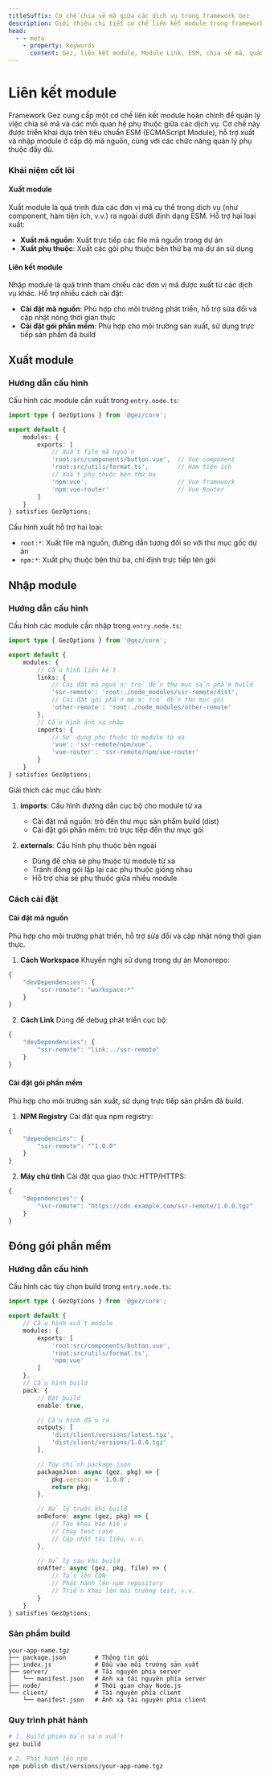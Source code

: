 ```yaml
---
titleSuffix: Cơ chế chia sẻ mã giữa các dịch vụ trong framework Gez
description: Giới thiệu chi tiết cơ chế liên kết module trong framework Gez, bao gồm chia sẻ mã giữa các dịch vụ, quản lý phụ thuộc và triển khai tiêu chuẩn ESM, giúp nhà phát triển xây dựng ứng dụng micro frontend hiệu quả.
head:
  - - meta
    - property: keywords
      content: Gez, liên kết module, Module Link, ESM, chia sẻ mã, quản lý phụ thuộc, micro frontend
---
```


# Liên kết module

Framework Gez cung cấp một cơ chế liên kết module hoàn chỉnh để quản lý việc chia sẻ mã và các mối quan hệ phụ thuộc giữa các dịch vụ. Cơ chế này được triển khai dựa trên tiêu chuẩn ESM (ECMAScript Module), hỗ trợ xuất và nhập module ở cấp độ mã nguồn, cùng với các chức năng quản lý phụ thuộc đầy đủ.

### Khái niệm cốt lõi

#### Xuất module
Xuất module là quá trình đưa các đơn vị mã cụ thể trong dịch vụ (như component, hàm tiện ích, v.v.) ra ngoài dưới định dạng ESM. Hỗ trợ hai loại xuất:
- **Xuất mã nguồn**: Xuất trực tiếp các file mã nguồn trong dự án
- **Xuất phụ thuộc**: Xuất các gói phụ thuộc bên thứ ba mà dự án sử dụng

#### Liên kết module
Nhập module là quá trình tham chiếu các đơn vị mã được xuất từ các dịch vụ khác. Hỗ trợ nhiều cách cài đặt:
- **Cài đặt mã nguồn**: Phù hợp cho môi trường phát triển, hỗ trợ sửa đổi và cập nhật nóng thời gian thực
- **Cài đặt gói phần mềm**: Phù hợp cho môi trường sản xuất, sử dụng trực tiếp sản phẩm đã build

## Xuất module

### Hướng dẫn cấu hình

Cấu hình các module cần xuất trong `entry.node.ts`:

```ts title="src/entry.node.ts"
import type { GezOptions } from '@gez/core';

export default {
    modules: {
        exports: [
            // Xuất file mã nguồn
            'root:src/components/button.vue',  // Vue component
            'root:src/utils/format.ts',        // Hàm tiện ích
            // Xuất phụ thuộc bên thứ ba
            'npm:vue',                         // Vue framework
            'npm:vue-router'                   // Vue Router
        ]
    }
} satisfies GezOptions;
```

Cấu hình xuất hỗ trợ hai loại:
- `root:*`: Xuất file mã nguồn, đường dẫn tương đối so với thư mục gốc dự án
- `npm:*`: Xuất phụ thuộc bên thứ ba, chỉ định trực tiếp tên gói

## Nhập module

### Hướng dẫn cấu hình

Cấu hình các module cần nhập trong `entry.node.ts`:

```ts title="src/entry.node.ts"
import type { GezOptions } from '@gez/core';

export default {
    modules: {
        // Cấu hình liên kết
        links: {
            // Cài đặt mã nguồn: trỏ đến thư mục sản phẩm build
            'ssr-remote': 'root:./node_modules/ssr-remote/dist',
            // Cài đặt gói phần mềm: trỏ đến thư mục gói
            'other-remote': 'root:./node_modules/other-remote'
        },
        // Cấu hình ánh xạ nhập
        imports: {
            // Sử dụng phụ thuộc từ module từ xa
            'vue': 'ssr-remote/npm/vue',
            'vue-router': 'ssr-remote/npm/vue-router'
        }
    }
} satisfies GezOptions;
```

Giải thích các mục cấu hình:
1. **imports**: Cấu hình đường dẫn cục bộ cho module từ xa
   - Cài đặt mã nguồn: trỏ đến thư mục sản phẩm build (dist)
   - Cài đặt gói phần mềm: trỏ trực tiếp đến thư mục gói

2. **externals**: Cấu hình phụ thuộc bên ngoài
   - Dùng để chia sẻ phụ thuộc từ module từ xa
   - Tránh đóng gói lặp lại các phụ thuộc giống nhau
   - Hỗ trợ chia sẻ phụ thuộc giữa nhiều module

### Cách cài đặt

#### Cài đặt mã nguồn
Phù hợp cho môi trường phát triển, hỗ trợ sửa đổi và cập nhật nóng thời gian thực.

1. **Cách Workspace**
Khuyến nghị sử dụng trong dự án Monorepo:
```ts title="package.json"
{
    "devDependencies": {
        "ssr-remote": "workspace:*"
    }
}
```

2. **Cách Link**
Dùng để debug phát triển cục bộ:
```ts title="package.json"
{
    "devDependencies": {
        "ssr-remote": "link:../ssr-remote"
    }
}
```

#### Cài đặt gói phần mềm
Phù hợp cho môi trường sản xuất, sử dụng trực tiếp sản phẩm đã build.

1. **NPM Registry**
Cài đặt qua npm registry:
```ts title="package.json"
{
    "dependencies": {
        "ssr-remote": "^1.0.0"
    }
}
```

2. **Máy chủ tĩnh**
Cài đặt qua giao thức HTTP/HTTPS:
```ts title="package.json"
{
    "dependencies": {
        "ssr-remote": "https://cdn.example.com/ssr-remote/1.0.0.tgz"
    }
}
```

## Đóng gói phần mềm

### Hướng dẫn cấu hình

Cấu hình các tùy chọn build trong `entry.node.ts`:

```ts title="src/entry.node.ts"
import type { GezOptions } from '@gez/core';

export default {
    // Cấu hình xuất module
    modules: {
        exports: [
            'root:src/components/button.vue',
            'root:src/utils/format.ts',
            'npm:vue'
        ]
    },
    // Cấu hình build
    pack: {
        // Bật build
        enable: true,

        // Cấu hình đầu ra
        outputs: [
            'dist/client/versions/latest.tgz',
            'dist/client/versions/1.0.0.tgz'
        ],

        // Tùy chỉnh package.json
        packageJson: async (gez, pkg) => {
            pkg.version = '1.0.0';
            return pkg;
        },

        // Xử lý trước khi build
        onBefore: async (gez, pkg) => {
            // Tạo khai báo kiểu
            // Chạy test case
            // Cập nhật tài liệu, v.v.
        },

        // Xử lý sau khi build
        onAfter: async (gez, pkg, file) => {
            // Tải lên CDN
            // Phát hành lên npm repository
            // Triển khai lên môi trường test, v.v.
        }
    }
} satisfies GezOptions;
```

### Sản phẩm build

```
your-app-name.tgz
├── package.json        # Thông tin gói
├── index.js            # Đầu vào môi trường sản xuất
├── server/             # Tài nguyên phía server
│   └── manifest.json   # Ánh xạ tài nguyên phía server
├── node/               # Thời gian chạy Node.js
└── client/             # Tài nguyên phía client
    └── manifest.json   # Ánh xạ tài nguyên phía client
```

### Quy trình phát hành

```bash
# 1. Build phiên bản sản xuất
gez build

# 2. Phát hành lên npm
npm publish dist/versions/your-app-name.tgz
```